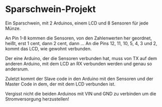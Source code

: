 # Sparschwein-Projekt
Ein Sparschwein, mit 2 Arduinos, einem LCD und 8 Sensoren für jede Münze.

An Pin 1-8 kommen die Sensoren, von den Zahlenwerten her geordnet, heißt, erst 1 cent, dann 2 cent, dann ...
An die Pins 12, 11, 10, 5, 4, 3 und 2, kommt das LCD, wie gewohnt verbunden.

Der eine Arduino, der die Sensoren verbunden hat, muss von TX auf dem anderen Arduino, mit dem LCD an RX verbunden werden und genau so andersrum.

Zuletzt kommt der Slave code in den Arduino mit den Sensoren und der Master Code in dem, der mit dem LCD verbunden ist.

Vergisst nicht die beiden Arduinos mit VIN und GND zu verbinden um die Stromversorgung herzustellen!
